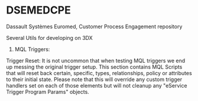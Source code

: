 # DSEMEDCPE
Dassault Systèmes Euromed, Customer Process Engagement repository

Several Utils for developing on 3DX

1. MQL Triggers: 

Trigger Reset: It is not uncommon that when testing MQL triggers we end up messing the original trigger setup. This section contains MQL Scripts that will reset back certain, specific, types, relationships, policy or attributes to their initial state. Please note that this will override any custom trigger handlers set on each of those elements but will not cleanup any "eService Trigger Program Params" objects.
